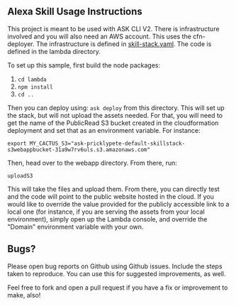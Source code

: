 ## Alexa Skill Usage Instructions

This project is meant to be used with ASK CLI V2. There is infrastructure involved and you will also need an AWS account. This uses the cfn-deployer. The infrastructure is defined in [skill-stack.yaml](./infrastructure/cfn-deployer/skill-stack.yaml). The code is defined in the lambda directory. 

To set up this sample, first build the node packages:

1. `cd lambda`
2. `npm install`
3. `cd ..`

Then you can deploy using: `ask deploy` from this directory. This will set up the stack, but will not upload the assets needed. For that, you will need to get the name of the PublicRead S3 bucket created in the cloudformation deployment and set that as an environment variable. For instance: 

`export MY_CACTUS_S3="ask-pricklypete-default-skillstack-s3webappbucket-31a9w7rv6uls.s3.amazonaws.com"`

Then, head over to the webapp directory. From there, run:

`uploadS3`

This will take the files and upload them. From there, you can directly test and the code will point to the public website hosted in the cloud. If you would like to override the value provided for the publicly accessible link to a local one (for instance, if you are serving the assets from your local environment), simply open up the Lambda console, and override the "Domain" environment variable with your own. 

## Bugs?

Please open bug reports on Github using Github issues. Include the steps taken to reproduce. You can use this for suggested improvements, as well.

Feel free to fork and open a pull request if you have a fix or improvement to make, also!